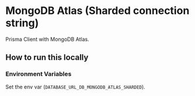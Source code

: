 


# MongoDB Atlas (Sharded connection string)

Prisma Client with MongoDB Atlas.

## How to run this locally

### Environment Variables

Set the env var (`DATABASE_URL_DB_MONGODB_ATLAS_SHARDED`).

